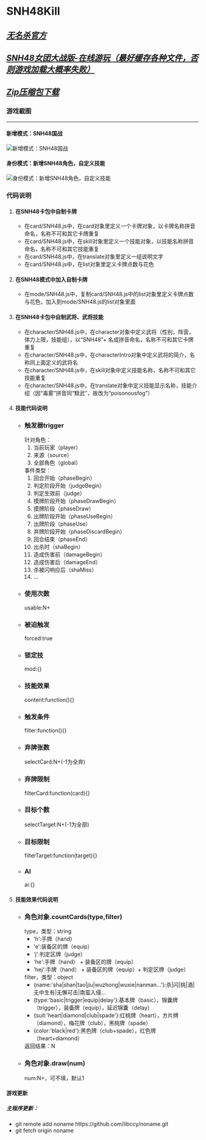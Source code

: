 # SNH48Kill
***[无名杀官方](http://noname.pub/)***
-----------
***[SNH48女团大战版-在线游玩（最好缓存各种文件，否则游戏加载大概率失败）](https://weeeek.github.io/SNH48Kill/)***
-----------
***[Zip压缩包下载](https://github.com/weeeek/SNH48Kill/archive/master.zip)***
-----------
### 游戏截图
------------
#### 新增模式：SNH48国战
![新增模式：SNH48国战](https://weeeek.github.io/SNH48Kill/image/screenshot/selectMode.jpg)	
#### 身份模式：新增SNH48角色，自定义技能
![身份模式：新增SNH48角色，自定义技能](https://weeeek.github.io/SNH48Kill/image/screenshot/identityMode.jpg)
### 代码说明
<ol>
	<li>
		<div>
			<h4>在SNH48卡包中自制卡牌</h4>
			<ul>
				<li>
					在card/SNH48.js中，在card对象里定义一个卡牌对象，以卡牌名称拼音命名，名称不可和其它卡牌重复
				</li>
				<li>
					在card/SNH48.js中，在skill对象里定义一个技能对象，以技能名称拼音命名，名称不可和其它技能重复
				</li>
				<li>
					在card/SNH48.js中，在translate对象里定义一组说明文字
				</li>
				<li>在card/SNH48.js中，在list对象里定义卡牌点数与花色</li>
			</ul>
		</div>
	</li>
	<li>
		<div>
			<h4>在SNH48模式中加入自制卡牌</h4>
			<ul>
				<li>在mode/SNH48.js中，复制card/SNH48.js中的list对象里定义卡牌点数与花色，加入到mode/SNH48.js的list对象里面</li>
			</ul>
		</div>
	</li>
	<li>
		<div>
			<h4>在SNH48卡包中自制武将、武将技能</h4>
			<ul>
				<li>
					在character/SNH48.js中，在character对象中定义武将（性别，阵营，体力上限，技能组），以“SNH48”+ 名成拼音命名，名称不可和其它卡牌重复
				</li>
				<li>
					在character/SNH48.js中，在characterIntro对象中定义武将的简介，名称同上面定义的武将名
				</li>
				<li>
					在character/SNH48.js中，在skill对象中定义技能名称，名称不可和其它技能重复
				</li>
				<li>
					在character/SNH48.js中，在translate对象中定义技能显示名称，技能介绍（因“毒雾”拼音同“黩武”，故改为“poisonousfog”）					
				</li>
			</ul>
		</div>
	</li>
	<li>
		<div>
			<h4>技能代码说明</h4>
			<ul>
				<li>
					<h3>触发器trigger</h3>
					<div>针对角色：</div>
					<ol>
						<li>当前玩家（player）</li>
						<li>来源（source）</li>
						<li>全部角色（global）</li>
					</ol>
					<div>事件类型：</div>
					<ol>
						<li>回合开始（phaseBegin）</li>
						<li>判定阶段开始（judgeBegin）</li>
						<li>判定生效前（judge）</li>
						<li>摸牌阶段开始（phaseDrawBegin）</li>
						<li>摸牌阶段（phaseDraw）</li>
						<li>出牌阶段开始（phaseUseBegin）</li>
						<li>出牌阶段（phaseUse）</li>
						<li>弃牌阶段开始（phaseDiscardBegin）</li>
						<li>回合结束（phaseEnd）</li>
						<li>出杀时（shaBegin）</li>
						<li>造成伤害前（damageBegin）</li>
						<li>造成伤害后（damageEnd）</li>
						<li>杀被闪响应后（shaMiss）</li>
						<li>...</li>
					</ol>
				</li>
				<li>
					<h3>使用次数</h3>
					<div>usable:N+</div>
				</li>
				<li>
					<h3>被迫触发</h3>
					<div>forced:true</div>
				</li>
				<li>
					<h3>锁定技</h3>
					<div>mod:{}</div>
				</li>
				<li>
					<h3>技能效果</h3>
					<div>content:function(){}</div>
				</li>
				<li>
					<h3>触发条件</h3>
					<div>filter:function(){}</div>
				</li>
				<li>
					<h3>弃牌张数</h3>
					<div>selectCard:N+(-1为全弃)</div>
				</li>
				<li>
					<h3>弃牌限制</h3>
					<div>filterCard:function(card){}</div>
				</li>
				<li>
					<h3>目标个数</h3>
					<div>selectTarget:N+(-1为全部)</div>
				</li>
				<li>
					<h3>目标限制</h3>
					<div>filterTarget:function(target){}</div>
				</li>				
				<li>
					<h3>AI</h3>
					<div>ai:{}</div>
				</li>
			</ul>
		</div>		
	</li>
	<li>
		<div>
			<h4>技能效果代码说明</h4>
			<ul>
				<li>
					<h3>角色对象.countCards(type,filter)</h3>
					<div>type，类型：string</div>
					<ul>
						<li>'h':手牌（hand）</li>
						<li>'e':装备区的牌（equip）</li>
						<li>'j':判定区牌（judge）</li>
						<li>'he':手牌（hand） + 装备区的牌（equip）</li>
						<li>'hej':手牌（hand） + 装备区的牌（equip）+ 判定区牌（judge）</li>
					</ul>
					<div>filter，类型：object</div>
					<ul>
						<li>{name:'sha|shan|tao|jiu|wuzhong|wuxie|nanman...'}:杀|闪|桃|酒|无中生有|无懈可击|南蛮入侵...</li>
						<li>{type:'basic|trigger|equip|delay'}:基本牌（basic），锦囊牌（trigger），装备牌（equip），延迟锦囊（delay）</li>
						<li>{suit:'heart|diamond|club|spade'}:红桃牌（heart），方片牌（diamond），梅花牌（club），黑桃牌（spade）</li>
						<li>{color:'black|red'}:黑色牌（club+spade），红色牌（heart+diamond）</li>
					</ul>
					<div>返回结果：N</div>
				</li>
				<li>
					<h3>角色对象.draw(num)</h3>
					<div>num:N+，可不填，默认1</div>					
				</li>
			</ul>
		</div>
	</li>
</ol>
<div>
	<h4>游戏更新</h4>
	<h5>主程序更新：</h5>
	<ul>
		<li>git remote add noname https://github.com/libccy/noname.git </li>
		<li>git fetch origin noname</li>
	</ul>	
</div>